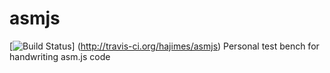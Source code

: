 # asmjs
[![Build Status](https://travis-ci.org/hajimes/asmjs.svg?branch=master)]
(http://travis-ci.org/hajimes/asmjs)
Personal test bench for handwriting asm.js code
